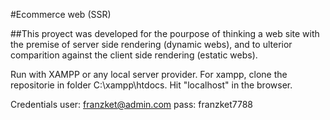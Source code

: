 #Ecommerce web (SSR)

##This proyect was developed for the pourpose of thinking a web site with the premise of server side rendering (dynamic webs), and to ulterior comparition against the client side rendering (estatic webs).

Run with XAMPP or any local server provider.
For xampp, clone the repositorie in folder C:\xampp\htdocs.
Hit "localhost" in the browser.

Credentials
user: franzket@admin.com
pass: franzket7788
